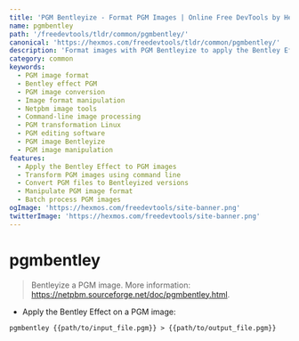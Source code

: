 ```yaml
---
title: 'PGM Bentleyize - Format PGM Images | Online Free DevTools by Hexmos'
name: pgmbentley
path: '/freedevtools/tldr/common/pgmbentley/'
canonical: 'https://hexmos.com/freedevtools/tldr/common/pgmbentley/'
description: 'Format images with PGM Bentleyize to apply the Bentley Effect on PGM files. Enhance your images with this command-line tool. Free online tool, no registration required.'
category: common
keywords:
  - PGM image format
  - Bentley effect PGM
  - PGM image conversion
  - Image format manipulation
  - Netpbm image tools
  - Command-line image processing
  - PGM transformation Linux
  - PGM editing software
  - PGM image Bentleyize
  - PGM image manipulation
features:
  - Apply the Bentley Effect to PGM images
  - Transform PGM images using command line
  - Convert PGM files to Bentleyized versions
  - Manipulate PGM image format
  - Batch process PGM images
ogImage: 'https://hexmos.com/freedevtools/site-banner.png'
twitterImage: 'https://hexmos.com/freedevtools/site-banner.png'
---
```


# pgmbentley

> Bentleyize a PGM image.
> More information: <https://netpbm.sourceforge.net/doc/pgmbentley.html>.

- Apply the Bentley Effect on a PGM image:

`pgmbentley {{path/to/input_file.pgm}} > {{path/to/output_file.pgm}}`
